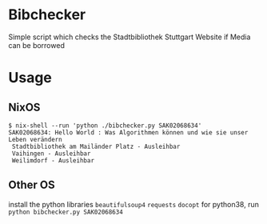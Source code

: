 # Bibchecker
 Simple script which checks the Stadtbibliothek Stuttgart Website if Media can be borrowed

# Usage
## NixOS
 ```
$ nix-shell --run 'python ./bibchecker.py SAK02068634'
SAK02068634: Hello World : Was Algorithmen können und wie sie unser Leben verändern
  Stadtbibliothek am Mailänder Platz - Ausleihbar
  Vaihingen - Ausleihbar
  Weilimdorf - Ausleihbar
```
## Other OS
install the python libraries `beautifulsoup4` `requests` `docopt` for
python38, run `python bibchecker.py SAK02068634`
